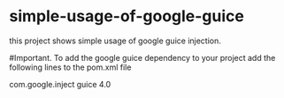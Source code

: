 # simple-usage-of-google-guice
this project shows simple usage of google guice injection.

#Important.
To add the google guice dependency to your project add the following lines to the pom.xml file

<dependencies>
	<dependency>
		<groupId>com.google.inject</groupId>
		<artifactId>guice</artifactId>
		<version>4.0</version>
	</dependency>
</dependencies>
